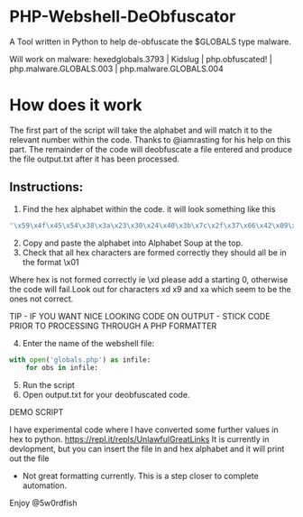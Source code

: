 # PHP-Webshell-DeObfuscator

A Tool written in Python to help de-obfuscate the $GLOBALS type malware. 

Will work on malware: hexedglobals.3793 | Kidslug | php.obfuscated! | php.malware.GLOBALS.003 | php.malware.GLOBALS.004


# How does it work
The first part of the script will take the alphabet and will match it to the relevant number within the code.
Thanks to @iamrasting for his help on this part.
The remainder of the code will deobfuscate a file entered and produce the file output.txt after it has been processed.

## Instructions:

1. Find the hex alphabet within the code. 
it will look something like this  
```python
"\x59\x4f\x45\x54\x38\x3a\x23\x30\x24\x40\x3b\x7c\x2f\x37\x66\x42\x09\x35\x72\x43\x0a\x2a\x2e\x4c\x29\x6f\x2d\x53\x4e\x44\x34\x5b\x41\x4a\x33\x74\x68\x76\x4d\x3e\x60\x36\x26\x6b\x67\x56\x20\x32\x7e\x22\x7a\x61\x70\x28\x58\x6a\x27\x57\x71\x39\x25\x51\x46\x7d\x48\x5f\x5e\x73\x0d\x79\x2c\x62\x75\x5a\x78\x21\x2b\x4b\x63\x6c\x31\x50\x3f\x77\x47\x6e\x69\x3c\x64\x49\x6d\x65\x5d\x52\x3d\x5c\x7b\x55"
```
2. Copy and paste the alphabet into Alphabet Soup at the top.
3. Check that all hex characters are formed correctly they should all be in the format \x01

Where hex is not formed correctly ie \xd please add a starting 0, otherwise the code will fail.Look out for characters xd x9 and xa which seem to be the ones not correct.

TIP - IF YOU WANT NICE LOOKING CODE ON OUTPUT - STICK CODE PRIOR TO PROCESSING THROUGH A PHP FORMATTER

4. Enter the name of the webshell file:

```python
with open('globals.php') as infile:
    for obs in infile:
```
5. Run the script 
6. Open output.txt for your deobfuscated code. 


DEMO SCRIPT

I have experimental code where I have converted some further values in hex to python. https://repl.it/repls/UnlawfulGreatLinks
It is currently in devlopment, but you can insert the file in and hex alphabet and it will print out the file
- Not great formatting currently. This is a step closer to complete automation.


Enjoy
@5w0rdfish
